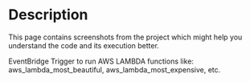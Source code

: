 # Description 
This page contains screenshots from the project which might help you understand the code and its execution better.

EventBridge Trigger to run AWS LAMBDA functions like: aws_lambda_most_beautiful, aws_lambda_most_expensive, etc.





